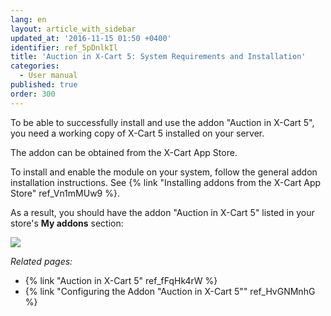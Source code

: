 ```yaml
---
lang: en
layout: article_with_sidebar
updated_at: '2016-11-15 01:50 +0400'
identifier: ref_5pDnlkIl
title: 'Auction in X-Cart 5: System Requirements and Installation'
categories:
  - User manual
published: true
order: 300
---
```



To be able to successfully install and use the addon "Auction in X-Cart 5", you need a working copy of X-Cart 5 installed on your server.

The addon can be obtained from the X-Cart App Store.

To install and enable the module on your system, follow the general addon installation instructions. See {% link "Installing addons from the X-Cart App Store" ref_Vn1mMUw9 %}.

As a result, you should have the addon "Auction in X-Cart 5" listed in your store's **My addons** section:

![]({{site.baseurl}}/attachments/8225030/8356063.png)

_Related pages:_

*   {% link "Auction in X-Cart 5" ref_fFqHk4rW %}
*   {% link "Configuring the Addon "Auction in X-Cart 5"" ref_HvGNMnhG %}

